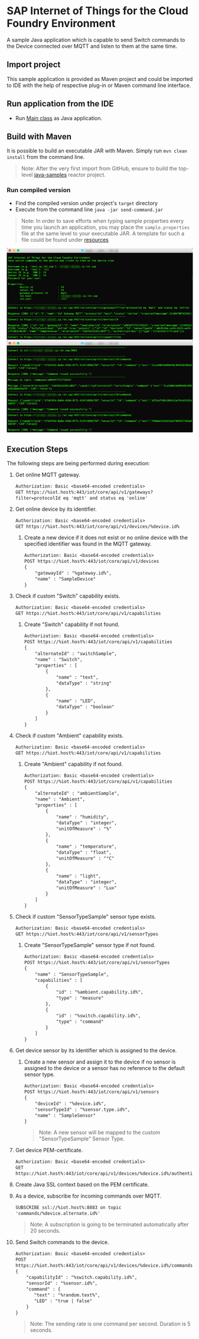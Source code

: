 # SAP Internet of Things for the Cloud Foundry Environment
A sample Java application which is capable to send Switch commands to the Device connected over MQTT and listen to them at the same time. 

## Import project
This sample application is provided as Maven project and could be imported to IDE with the help of respective plug-in or Maven command line interface.

## Run application from the IDE
- Run [Main class](src/main/java/sample/Main.java) as Java application.

## Build with Maven
It is possible to build an executable JAR with Maven. Simply run `mvn clean install` from the command line.

>Note: After the very first import from GitHub, ensure to build the top-level [java-samples](../) reactor project.

### Run compiled version
- Find the compiled version under project's `target` directory
- Execute from the command line `java -jar send-command.jar`

>Note: In order to save efforts when typing sample properties every time you launch an application, you may place the `sample.properties` file at the same level to your executable JAR. A template for such a file could be found under [resources](src/main/resources/sample.properties)

![In Action](src/main/resources/send-command_0.jpg "In Action")
![In Action](src/main/resources/send-command_1.jpg "In Action")

## Execution Steps
The following steps are being performed during execution:

1. Get online MQTT gateway.
    ```
    Authorization: Basic <base64-encoded credentials>
    GET https://%iot.host%:443/iot/core/api/v1/gateways?filter=protocolId eq 'mqtt' and status eq 'online'
    ```
2. Get online device by its identifier.
    ```
    Authorization: Basic <base64-encoded credentials>
    GET https://%iot.host%:443/iot/core/api/v1/devices/%device.id%
    ```
	1. Create a new device if it does not exist or no online device with the specified identifier was found in the MQTT gateway.
	    ```
	    Authorization: Basic <base64-encoded credentials>
	    POST https://%iot.host%:443/iot/core/api/v1/devices  
	    {
		    "gatewayId" : "%gateway.id%",
		    "name" : "SampleDevice"
	    }
	    ```
3. Check if custom "Switch" capability exists.
    ```
    Authorization: Basic <base64-encoded credentials>
    GET https://%iot.host%:443/iot/core/api/v1/capabilities
    ```
	1. Create "Switch" capability if not found.
	    ```
	    Authorization: Basic <base64-encoded credentials>
	    POST https://%iot.host%:443/iot/core/api/v1/capabilities  
	    {
	    	"alternateId" : "switchSample",
		    "name" : "Switch",
		    "properties" : [
			    {
				    "name" : "text",
				    "dataType" : "string"
			    },
			    {
				    "name" : "LED",
				    "dataType" : "boolean"
			    }
		    ]
	    }
	    ```
4. Check if custom "Ambient" capability exists.
    ```
    Authorization: Basic <base64-encoded credentials>
    GET https://%iot.host%:443/iot/core/api/v1/capabilities
    ```
	1. Create "Ambient" capability if not found.
	    ```
	    Authorization: Basic <base64-encoded credentials>
	    POST https://%iot.host%:443/iot/core/api/v1/capabilities  
	    {
		    "alternateId" : "ambientSample",
		    "name" : "Ambient",
		    "properties" : [
			    {
				    "name" : "humidity",
				    "dataType" : "integer",
				    "unitOfMeasure" : "%"
			    },
			    {
				    "name" : "temperature",
				    "dataType" : "float",
				    "unitOfMeasure" : "°C"
			    },
			    {
				    "name" : "light",
				    "dataType" : "integer",
				    "unitOfMeasure" : "Lux"
			    }
		    ]
	    }
	    ```
5. Check if custom "SensorTypeSample" sensor type exists.
    ```
    Authorization: Basic <base64-encoded credentials>
    GET https://%iot.host%:443/iot/core/api/v1/sensorTypes
    ```
	1. Create "SensorTypeSample" sensor type if not found.
	    ```
	    Authorization: Basic <base64-encoded credentials>
	    POST https://%iot.host%:443/iot/core/api/v1/sensorTypes  
	    {
		    "name" : "SensorTypeSample",
		    "capabilities" : [
			    {
				    "id" : "%ambient.capability.id%",
				    "type" : "measure"
			    },
			    {
				    "id" : "%switch.capability.id%",
				    "type" : "command"
			    }
		    ]
	    }
	    ```
6. Get device sensor by its identifier which is assigned to the device.
	1. Create a new sensor and assign it to the device if no sensor is assigned to the device or a sensor has no reference to the default sensor type.
	    ```
	    Authorization: Basic <base64-encoded credentials>
	    POST https://%iot.host%:443/iot/core/api/v1/sensors  
	    {
		    "deviceId" : "%device.id%",
		    "sensorTypeId" : "%sensor.type.id%",
		    "name" : "SampleSensor"
	    }
	    ```
	    >Note: A new sensor will be mapped to the custom "SensorTypeSample" Sensor Type.
7. Get device PEM-certificate.
    ```
    Authorization: Basic <base64-encoded credentials>
    GET https://%iot.host%:443/iot/core/api/v1/devices/%device.id%/authentications/clientCertificate/pem
    ```
8. Create Java SSL context based on the PEM certificate.
9. As a device, subscribe for incoming commands over MQTT.
    ```
    SUBSCRIBE ssl://%iot.host%:8883 on topic 'commands/%device.alternate.id%'  
    ```
    >Note: A subscription is going to be terminated automatically after 20 seconds.

10. Send Switch commands to the device.
    ```
    Authorization: Basic <base64-encoded credentials>
    POST https://%iot.host%:443/iot/core/api/v1/devices/%device.id%/commands
    {
	    "capabilityId" : "%switch.capability.id%",
	    "sensorId" : "%sensor.id%",
        "command" : {
	       "text" : "%random.text%",
	       "LED" : "true | false"
	    }
    }
    ```
    >Note: The sending rate is one command per second. Duration is 5 seconds.